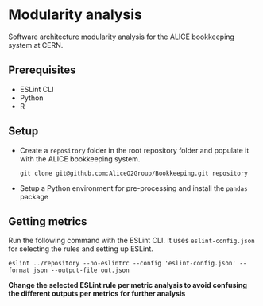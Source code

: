 # Modularity analysis
Software architecture modularity analysis for the ALICE bookkeeping system at CERN.

## Prerequisites
* ESLint CLI
* Python
* R

## Setup
* Create a ```repository``` folder in the root repository folder and populate it with the ALICE bookkeeping system.

  ```git clone git@github.com:AliceO2Group/Bookkeeping.git repository```

* Setup a Python environment for pre-processing and install the ```pandas``` package

## Getting metrics
Run the following command with the ESLint CLI. It uses ```eslint-config.json``` for selecting the rules and setting up ESLint.

```
eslint ../repository --no-eslintrc --config 'eslint-config.json' --format json --output-file out.json
```

**Change the selected ESLint rule per metric analysis to avoid confusing the different outputs per metrics for further analysis**
